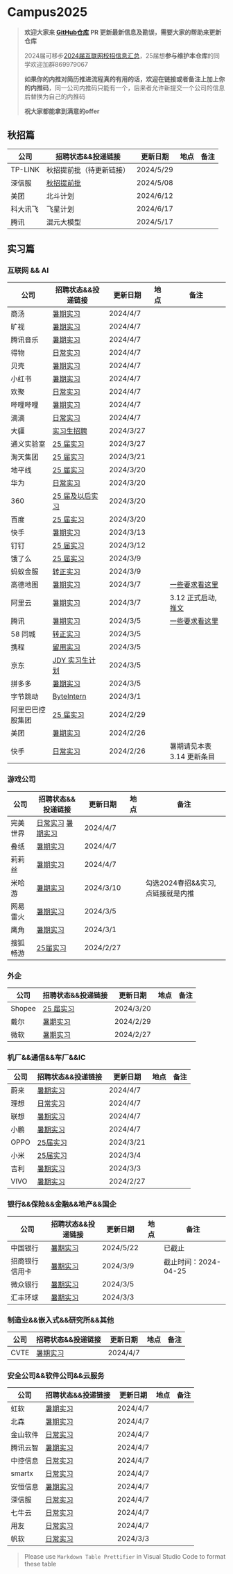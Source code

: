 # Campus2025

> **欢迎大家来 [GitHub仓库](https://github.com/NAOSI-DLUT/Campus2025) PR 更新最新信息及勘误，需要大家的帮助来更新仓库**
>
> 2024届可移步[2024届互联网校招信息汇总](https://campus2024.top/)，25届想**参与维护本仓库**的同学欢迎加群869979067
>
> **如果你的内推对简历推进流程真的有用的话，欢迎在链接或者备注上加上你的内推码**，同一公司内推码只能有一个，后来者允许新提交一个公司的信息后替换为自己的内推码
>
> **祝大家都能拿到满意的offer**

## 秋招篇

| 公司             | 招聘状态&&投递链接                                           | 更新日期  | 地点 | 备注                                                         |
| ---------------- | ------------------------------------------------------------ | --------- | ---- | ------------------------------------------------------------ |
| TP-LINK  | 秋招提前批（待更新链接） | 2024/5/29 | | |
| 深信服  | [秋招提前批](https://mp.weixin.qq.com/s/PARX5Hsj0c4QJqejGuK3XQ) | 2024/5/08 | | |
| 美团 | 北斗计划 | 2024/6/12 | | |
| 科大讯飞 | 飞星计划 | 2024/6/17 | | |
| 腾讯 | 混元大模型 | 2024/5/17 | | |


## 实习篇

### 互联网 && AI

| 公司             | 招聘状态&&投递链接                                           | 更新日期  | 地点 | 备注                                                         |
| ---------------- | ------------------------------------------------------------ | --------- | ---- | ------------------------------------------------------------ |
| 商汤             | [暑期实习](https://hr.sensetime.com/SU60fa3bdabef57c1023fc1cbc/pb/interns.html) | 2024/4/7  |      |                                                              |
| 旷视             | [暑期实习](https://app.mokahr.com/campus-recruitment/megviihr/38642#/jobs?project=100030016) | 2024/4/7  |      |                                                              |
| 腾讯音乐         | [暑期实习](https://join.tencentmusic.com/campus/post/?type=20) | 2024/4/7  |      |                                                              |
| 得物             | [日常实习](https://campus.dewu.com/578078/position/list?functionCategory=7287149763211446589) | 2024/4/7  |      |                                                              |
| 贝壳             | [暑期实习](http://campus.ke.com/adcrecru3.aspx)              | 2024/4/7  |      |                                                              |
| 小红书           | [暑期实习](https://job.xiaohongshu.com/intern)               | 2024/4/7  |      |                                                              |
| 欢聚             | [日常实习](https://app.mokahr.com/apply/hjsd/48#/jobs?_k=i3ov2o&commitment=%E5%AE%9E%E4%B9%A0&page=1) | 2024/4/7  |      |                                                              |
| 哔哩哔哩         | [暑期实习](https://jobs.bilibili.com/campus/positions?type=0) | 2024/4/7  |      |                                                              |
| 滴滴             | [日常实习](https://app.mokahr.com/apply/didiglobal/6222#/?anchorName=3046959645&sourceToken=) | 2024/4/7  |      |                                                              |
| 大疆             | [实习生招聘](https://we.dji.com/zh-CN/campus/position?project=intern&from=sec_nav) | 2024/3/27 |      |                                                              |
| 通义实验室       | [25 届实习](https://careers-tongyi.alibaba.com/campus/position-list?campusType=internship&lang=zh) | 2024/3/27 |      |                                                              |
| 淘天集团         | [25 届实习](https://talent.taotian.com/campus/position-list?campusType=internship&lang=zh) | 2024/3/21 |      |                                                              |
| 地平线           | [25 届实习](https://wecruit.hotjob.cn/SU6409ef49bef57c635fd390a6/pb/school.html) | 2024/3/20 |      |                                                              |
| 华为             | [日常实习](https://career.huawei.com/reccampportal/portal5/campus-recruitment.html?jobTypes=0#jobList) | 2024/3/20 |      |                                                              |
| 360              | [25 届及以后实习](https://360campus.zhiye.com/jobs)          | 2024/3/20 |      |                                                              |
| 百度             | [25 届实习](https://talent.baidu.com/jobs/list)              | 2024/3/20 |      |                                                              |
| 快手             | [暑期实习](https://campus.kuaishou.cn/recruit/campus/e/#/campus/jobs?pageNum=1&positionNatureCode=intern) | 2024/3/13 |      |                                                              |
| 钉钉             | [25 届实习](https://talent.dingtalk.com/campus/position-list?campusType=internship&lang=zh) | 2024/3/12 |      |                                                              |
| 饿了么           | [25 届实习](https://talent.ele.me/campus/position-list?campusType=internship&lang=zh) | 2024/3/9  |      |                                                              |
| 蚂蚁金服         | [转正实习](https://talent.antgroup.com/campus-full-list)     | 2024/3/9  |      |                                                              |
| 高德地图         | [暑期实习](https://talent.amap.com/campus/position-list?campusType=internship&lang=zh) | 2024/3/7  |      | [一些要求看这里](https://talent.amap.com/campus/notice?code=1&lang=zh&tab=notice) |
| 阿里云           | [暑期实习](https://careers.aliyun.com/home?lang=zh)          | 2024/3/7  |      | 3.12 正式启动, [推文](https://mp.weixin.qq.com/s/RRsKUjQjrsoybyATofFaoQ) |
| 腾讯             | [暑期实习](https://join.qq.com/post.html?query=p_2)          | 2024/3/5  |      | [一些要求看这里](https://join.qq.com/detail.html?id=270)     |
| 58 同城          | [转正实习](https://campus.58.com/campus/jobs)                | 2024/3/5  |      |                                                              |
| 携程             | [留用实习](https://app.mokahr.com/campus-recruitment/trip/37757?sourceToken=60db9f675d5b58f868aa5dd97721a7aa#/jobs?project%5B0%5D=100054752&page=1&anchorName=jobsList) | 2024/3/5  |      |                                                              |
| 京东             | [JDY 实习生计划](https://campus.jd.com/#/jobs?selProjects=45) | 2024/3/5  |      |                                                              |
| 拼多多           | [暑期实习](https://careers.pinduoduo.com/campus/m/pages/index/index?type=train) | 2024/3/5  |      |                                                              |
| 字节跳动         | [ByteIntern](https://jobs.bytedance.com/campus/position?keywords=&category=&location=&project=7194661126919358757&type=3&job_hot_flag=&current=1&limit=10&functionCategory=&tag=) | 2024/3/1  |      |                                                              |
| 阿里巴巴控股集团 | [25 届实习](https://talent-holding.alibaba.com/campus/position-list?campusType=internship&lang=zh) | 2024/2/29 |      |                                                              |
| 美团             | [暑期实习](https://zhaopin.meituan.com/web/campus?hiringType=2_2) | 2024/2/26 |      |                                                              |
| 快手             | [日常实习](https://zhaopin.kuaishou.cn/recruit/e/#/official/trainee/?workLocationCode=domestic) | 2024/2/26 |      | 暑期请见本表 3.14 更新条目                                   |



### 游戏公司

| 公司     | 招聘状态&&投递链接                                           | 更新日期  | 地点 | 备注                               |
| -------- | ------------------------------------------------------------ | --------- | ---- | ---------------------------------- |
| 完美世界 | [日常实习](https://careersite.tupu360.com/wanmei/position/index?recruitmentType=INTERNSHIPRECRUITMENT) [暑期实习](https://app.mokahr.com/campus-recruitment/pwrd/118768#/page/25%E5%B1%8A%E5%AE%8C%E7%BE%8E%E5%AE%9E%E4%B9%A0%E7%94%9F) | 2024/4/7  |      |                                    |
| 叠纸     | [暑期实习](https://career.papegames.com/campus/position/list?keywords=&category=&location=&project=7336880993762216242&type=&job_hot_flag=&current=1&limit=10&functionCategory=&tag=) | 2024/4/7  |      |                                    |
| 莉莉丝   | [暑期实习](https://lilithgames.jobs.feishu.cn/intern/)       | 2024/4/7  |      |                                    |
| 米哈游   | [暑期实习](https://jobs.mihoyo.com/?sharePageId=37496&recommendationCode=OHLJ9&isRecommendation=true#/campus/position) | 2024/3/10 |      | 勾选2024春招&&实习, 点链接就是内推 |
| 网易雷火 | [暑期实习](https://leihuo.163.com/campus/#/intern)           | 2024/3/5  |      |                                    |
| 鹰角     | [暑期实习](https://campus.hypergryph.com/campus_apply/hypergryph/26326/#/) | 2024/3/1  |      |                                    |
| 搜狐畅游 | [25届实习](https://app.mokahr.com/campus-recruitment/cyou-inc/42233?recommendCode=DSGUrJ34#/jobs) | 2024/2/27 |      |                                    |

### 外企

| 公司   | 招聘状态&&投递链接                                           | 更新日期  | 地点 | 备注 |
| ------ | ------------------------------------------------------------ | --------- | ---- | ---- |
| Shopee | [25 届实习](https://app.mokahr.com/campus-recruitment/shopee/2962#/jobs?zhineng%5B0%5D=168594&page=1&anchorName=jobsList) | 2024/3/20 |      |      |
| 戴尔   | [暑期实习](https://chinajobs.dell.com/%e7%b1%bb%e5%88%ab/jobs/25848/63696/1) | 2024/2/29 |      |      |
| 微软   | [暑期实习](https://jobs.careers.microsoft.com/global/en/search?lc=China) | 2024/2/27 |      |      |


### 机厂&&通信&&车厂&&IC

| 公司 | 招聘状态&&投递链接                                           | 更新日期  | 地点 | 备注 |
| ---- | ------------------------------------------------------------ | --------- | ---- | ---- |
| 蔚来 | [暑期实习](https://nio.jobs.feishu.cn/intern/position/)      | 2024/4/7  |      |      |
| 理想 | [日常实习](https://www.lixiang.com/employ/social/list.html?keyword=%E5%AE%9E%E4%B9%A0&fromJob=1) | 2024/4/7  |      |      |
| 联想 | [暑期实习](https://talent.lenovo.com.cn/position?projectType=2) | 2024/4/7  |      |      |
| 小鹏 | [暑期实习](https://xiaopeng.jobs.feishu.cn/campus/position/list) | 2024/4/7  |      |      |
| OPPO | [25届实习](https://careers.oppo.com/university/oppo/campus/post?recruitType=Intern) | 2024/3/21 |      |      |
| 小米 | [25届实习](https://xiaomi.jobs.f.mioffice.cn/internship/?keywords=&category=&location=&project=7330517396822163565&type=&job_hot_flag=&current=1&limit=10&functionCategory=&spread=6AA3R7B) | 2024/3/4  |      |      |
| 吉利 | [暑期实习](https://campus.geely.com/#/jobs?commitment%5B0%5D=%E5%AE%9E%E4%B9%A0&page=1&anchorName=jobsList) | 2024/3/3  |      |      |
| VIVO | [暑期实习](https://hr.vivo.com/wt/vivo/web/templet1000/index/corpwebPosition1000vivo!gotoPostListForAjax?brandCode=1&useForm=0&recruitType=12&showComp=true) | 2024/2/27 |      |      |


### 银行&&保险&&金融&&地产&&国企

| 公司     | 招聘状态&&投递链接                                                                                                             | 更新日期 | 地点 | 备注 |
|--------|----------------------------------------------------------------------------------------------------------------------------|----------|------|------|
| 中国银行 | [暑期实习](https://campus.chinahr.com/pages/2024-boc-spring) | 2024/5/22 |  | 已截止 |
| 招商银行信用卡         | [暑期实习](https://career.cmbchina.com/positionlist/DF94FD6D-26D3-4A19-9E69-577C4BA1DE82)  | 2024/3/9  |      | 截止时间：2024-04-25 |
| 微众银行 | [暑期实习](https://campus.webank.com/m/campus-recruitment/webankhr/18005/#/page/%E5%AE%9E%E4%B9%A0%E7%94%9F%E8%AE%A1%E5%88%92) | 2024/3/5 |      |      |
| 汇丰环球 | [暑期实习](https://www.hsbc.com/careers)                                                                                       | 2024/3/3 |      |      |



### 制造业&&嵌入式&&研究所&&其他

| 公司 | 招聘状态&&投递链接 | 更新日期 | 地点 | 备注 |
|------|--------------------|----------|------|------|
| CVTE | [暑期实习](https://campus.cvte.com/project/8cdab3f0a68511edb9ffb6421ac0f6d3) | 2024/4/7 |  |  |


### 安全公司&&软件公司&&云服务

| 公司 | 招聘状态&&投递链接                    | 更新日期 | 地点 | 备注 |
|----|-----------------------------------|----------|------|------|
| 虹软 | [暑期实习](https://www.arcsoft.com.cn/job/CadetIntroduce.html) | 2024/4/7 |  |  |
| 北森 | [暑期实习](https://beisen.zhiye.com/intern/jobs) | 2024/4/7 |  |  |
| 金山软件 | [日常实习](https://app.mokahr.com/campus-recruitment/wps/41436#/jobs?project%5B0%5D=100074177&page=1&anchorName=jobsList) | 2024/4/7 |  |  |
| 腾讯云智 | [暑期实习](https://app-tc.mokahr.com/campus-recruitment/csig/20001#/page/%E5%AE%9E%E4%B9%A0%E7%94%9F%E6%8B%9B%E8%81%98) | 2024/4/7 |  |  |
| 中控信息 | [日常实习](https://app.mokahr.com/campus-recruitment/zkxx/72098#/) | 2024/4/7 |  |  |
| smartx | [日常实习](https://app.mokahr.com/campus_apply/smartx/4183#/jobs?zhineng=111480) | 2024/4/7 |  |  |
| 安恒信息 | [暑期实习](https://wecruit.hotjob.cn/SU62650e8f0dcad47b9fd440db/mc/position/intern?t=1674961302650) | 2024/4/7 |  |  |
| 深信服 | [日常实习](https://hr.sangfor.com/campucompon/schoolRecruitment/trainee) | 2024/4/7 |  |  |
| 七牛云 | [日常实习](https://campus.qiniu.com/campus/jobs) | 2024/4/7 |  |  |
| 用友 | [日常实习](https://www.hotjob.cn/wt/yonyou/web/index?brandCode=1#/position/eyJpZCI6IjAiLCJyZWNydWl0VHlwZSI6IjEyIiwic3VibWVudXMiOltdLCJ0aXRsZSI6IuWunuS5oOeUn+aLm+iBmCIsInRpdGxlRU4iOiJJbnRlcm5zIiwidHlwZSI6IkIiLCJ1cmwiOiIvd3QveW9ueW91L3dlYi9pbmRleC9pbnRlcm5zP2JyYW5kQ29kZT0xIiwiaW5kZXgiOjMsImVudHJhbmNlVHlwZSI6MX0=) | 2024/4/7 |  |  |
| 帆软 | [日常实习](https://join.fanruan.com/) | 2024/3/3 |      |      |

> Please use `Markdown Table Prettifier` in Visual Studio Code to format these table
